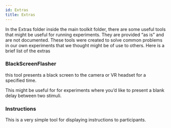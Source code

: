 ```yaml
---
id: Extras
title: Extras
---
```

In the Extras folder inside the main toolkit folder, there are some useful tools that might be useful for running experiments. They are provided “as is” and are not documented. These tools were created to solve common problems in our own experiments that we thought might be of use to others.
Here is a brief list of the extras

### BlackScreenFlasher 

this tool presents a black screen to the camera or VR headset for a specified time. 

This might be useful for for experiments where you’d like to present a blank delay between two stimuli.

### Instructions

This is a very simple tool for displaying instructions to participants. 
